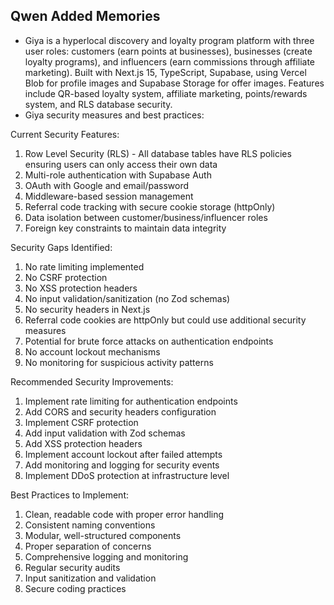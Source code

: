 ## Qwen Added Memories
- Giya is a hyperlocal discovery and loyalty program platform with three user roles: customers (earn points at businesses), businesses (create loyalty programs), and influencers (earn commissions through affiliate marketing). Built with Next.js 15, TypeScript, Supabase, using Vercel Blob for profile images and Supabase Storage for offer images. Features include QR-based loyalty system, affiliate marketing, points/rewards system, and RLS database security.
- Giya security measures and best practices:

Current Security Features:
1. Row Level Security (RLS) - All database tables have RLS policies ensuring users can only access their own data
2. Multi-role authentication with Supabase Auth
3. OAuth with Google and email/password
4. Middleware-based session management
5. Referral code tracking with secure cookie storage (httpOnly)
6. Data isolation between customer/business/influencer roles
7. Foreign key constraints to maintain data integrity

Security Gaps Identified:
1. No rate limiting implemented
2. No CSRF protection
3. No XSS protection headers
4. No input validation/sanitization (no Zod schemas)
5. No security headers in Next.js
6. Referral code cookies are httpOnly but could use additional security measures
7. Potential for brute force attacks on authentication endpoints
8. No account lockout mechanisms
9. No monitoring for suspicious activity patterns

Recommended Security Improvements:
1. Implement rate limiting for authentication endpoints
2. Add CORS and security headers configuration
3. Implement CSRF protection
4. Add input validation with Zod schemas
5. Add XSS protection headers
6. Implement account lockout after failed attempts
7. Add monitoring and logging for security events
8. Implement DDoS protection at infrastructure level

Best Practices to Implement:
1. Clean, readable code with proper error handling
2. Consistent naming conventions
3. Modular, well-structured components
4. Proper separation of concerns
5. Comprehensive logging and monitoring
6. Regular security audits
7. Input sanitization and validation
8. Secure coding practices
